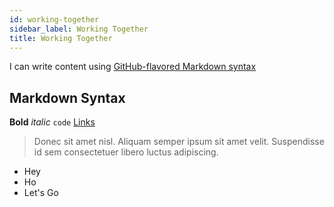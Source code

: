 ```yaml
---
id: working-together
sidebar_label: Working Together
title: Working Together
---
```


I can write content using [GitHub-flavored Markdown syntax](https://github.github.com/gfm/)

## Markdown Syntax

**Bold** _italic_ `code` [Links](#url)

> Donec sit amet nisl. Aliquam semper ipsum sit amet velit. Suspendisse id sem consectetuer libero luctus adipiscing.

- Hey
- Ho
- Let's Go
